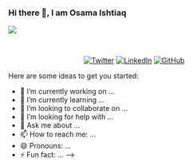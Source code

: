 ### Hi there 👋, I am Osama Ishtiaq

![](https://avatars3.githubusercontent.com/u/16614968?s=400&u=33dc63ce5522632769a0536051b37a5ec77b57dc&v=4)



<br>
<p align="center">
	<a href="https://twitter.com/_oisee"><img src="https://img.shields.io/twitter/follow/WajahatKarim?label=@WajahatKarim&style=social" alt="Twitter"></a>  
	<a href="https://www.linkedin.com/in/osama-ishtiaq-58990a178/"><img src="https://img.shields.io/badge/LinkedIn--_.svg?style=social&logo=linkedin" alt="LinkedIn"></a>  
  <a href="https://github.com/osamaishtiaq"><img src="https://img.shields.io/github/followers/wajahatkarim3.svg?label=GitHub&style=social" alt="GitHub"></a>  
	
</p>

Here are some ideas to get you started:

- 🔭 I’m currently working on ...
- 🌱 I’m currently learning ...
- 👯 I’m looking to collaborate on ...
- 🤔 I’m looking for help with ...
- 💬 Ask me about ...
- 📫 How to reach me: ...
- 😄 Pronouns: ...
- ⚡ Fun fact: ...
-->
